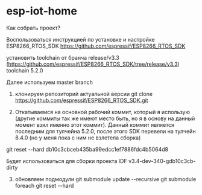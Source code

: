 # esp-iot-home

Как собрать проект?

Воспользоваться инструкцией по установке и настройке ESP8266_RTOS_SDK
https://github.com/espressif/ESP8266_RTOS_SDK

установить toolchain от бранча release/v3.3 (https://github.com/espressif/ESP8266_RTOS_SDK/tree/release/v3.3)
toolchain 5.2.0

Далее используем master branch

1. клонируем репозиторий актуальной версии
git clone https://github.com/espressif/ESP8266_RTOS_SDK.git

2. Откатываемся на основной рабочий коммит, который я использую (другие коммиты так же имеют место быть, но я в основу на данный момент взял именно этот коммит).
Данный коммит является последним для тулчейна 5.2.0, после этого SDK перевели на тулчейн 8.4.0 (но у меня пока с ним не взлетела сборка)

git reset --hard db10c3cbceb435ba99edcc1ef7886fdc4b5064d8

Будет использоваться для сборки проекта IDF v3.4-dev-340-gdb10c3cb-dirty

3. обновляем подмодули
git submodule update --recursive
git submodule foreach git reset --hard

